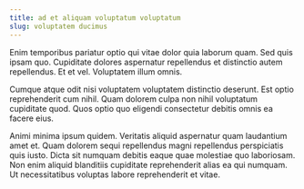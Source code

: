 ```yaml
---
title: ad et aliquam voluptatum voluptatum
slug: voluptatem ducimus
---
```


Enim temporibus pariatur optio qui vitae dolor quia laborum quam. Sed quis ipsam quo. Cupiditate dolores aspernatur repellendus et distinctio autem repellendus. Et et vel. Voluptatem illum omnis.

Cumque atque odit nisi voluptatem voluptatem distinctio deserunt. Est optio reprehenderit cum nihil. Quam dolorem culpa non nihil voluptatum cupiditate quod. Quos optio quo eligendi consectetur debitis omnis ea facere eius.

Animi minima ipsum quidem. Veritatis aliquid aspernatur quam laudantium amet et. Quam dolorem sequi repellendus magni repellendus perspiciatis quis iusto. Dicta sit numquam debitis eaque quae molestiae quo laboriosam. Non enim aliquid blanditiis cupiditate reprehenderit alias ea qui numquam. Ut necessitatibus voluptas labore reprehenderit et vitae.
